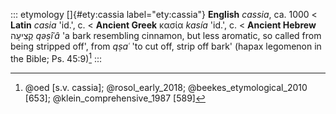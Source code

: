 ::: etymology
[]{#ety:cassia label="ety:cassia"} **English** *cassia*, ca. 1000 \<
**Latin** *casia* 'id.', c. \< **Ancient Greek** κασία *kasía* 'id.', c.
\< **Ancient Hebrew** קְצִיעָה *qəṣîʿâ* 'a bark resembling cinnamon, but
less aromatic, so called from being stripped off', from *qṣaʿ* 'to cut
off, strip off bark' (hapax legomenon in the Bible; Ps. 45:9)[^1]
:::

[^1]: @oed [s.v. cassia]; @rosol_early_2018; @beekes_etymological_2010
    [653]; @klein_comprehensive_1987 [589]
